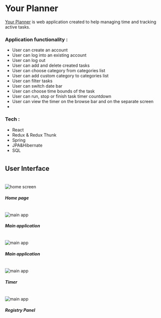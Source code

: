 # Your Planner
 
[Your Planner](https://your-planner.herokuapp.com/) is web application created to help managing time and tracking active tasks. 

### Application functionality : 
- User can create an account 
- User can log into an existing account 
- User can log out 
- User can add and delete created tasks 
- User can choose category from categories list 
- User can add custom category to categories list 
- User can filter tasks 
- User can switch date bar 
- User can choose time bounds of the task
- User can run, stop or finish task timer countdown 
- User can view the timer on the browse bar and on the separate screen
- 

### Tech :
- React
- Redux & Redux Thunk
- Spring 
- JPA&Hibernate 
- SQL

#
## User Interface 
#
![home screen](https://user-images.githubusercontent.com/57325544/116982269-e0ce8680-acc8-11eb-92ef-a4881ed27d87.png "Home page")
#### *Home page*
#

![main app](https://user-images.githubusercontent.com/57325544/116984281-681cf980-accb-11eb-877b-d49a4473e245.png "Main Application")
#### *Main application*
#

![main app](https://user-images.githubusercontent.com/57325544/116984281-681cf980-accb-11eb-877b-d49a4473e245.png "Main Application")
#### *Main application*
#
![main app](https://user-images.githubusercontent.com/57325544/116985334-98b16300-accc-11eb-86cd-290155453e6d.png "Main Application")
#### *Timer*
#
![main app](https://user-images.githubusercontent.com/57325544/116985498-db733b00-accc-11eb-8781-d4ecd3f11d75.png "Main Application")

#### *Registry Panel*
